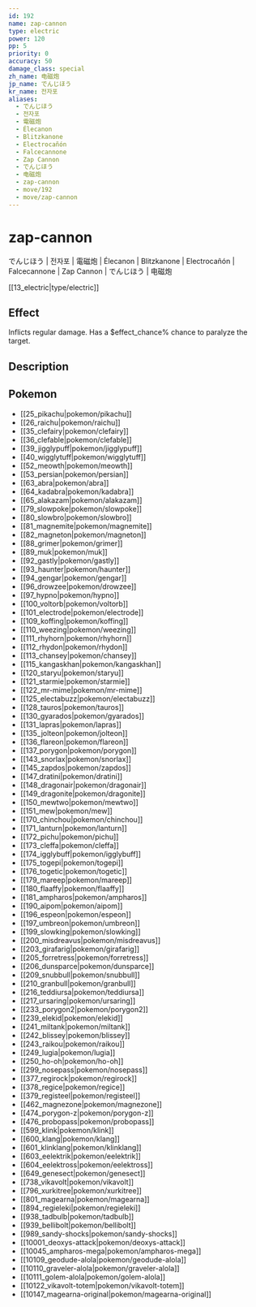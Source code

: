 ```yaml
---
id: 192
name: zap-cannon
type: electric
power: 120
pp: 5
priority: 0
accuracy: 50
damage_class: special
zh_name: 电磁炮
jp_name: でんじほう
kr_name: 전자포
aliases:
  - でんじほう
  - 전자포
  - 電磁炮
  - Élecanon
  - Blitzkanone
  - Electrocañón
  - Falcecannone
  - Zap Cannon
  - でんじほう
  - 电磁炮
  - zap-cannon
  - move/192
  - move/zap-cannon
---
```

# zap-cannon
    
でんじほう | 전자포 | 電磁炮 | Élecanon | Blitzkanone | Electrocañón | Falcecannone | Zap Cannon | でんじほう | 电磁炮

[[13_electric|type/electric]]

## Effect

Inflicts regular damage.  Has a $effect_chance% chance to paralyze the target.

## Description



## Pokemon

- [[25_pikachu|pokemon/pikachu]]
- [[26_raichu|pokemon/raichu]]
- [[35_clefairy|pokemon/clefairy]]
- [[36_clefable|pokemon/clefable]]
- [[39_jigglypuff|pokemon/jigglypuff]]
- [[40_wigglytuff|pokemon/wigglytuff]]
- [[52_meowth|pokemon/meowth]]
- [[53_persian|pokemon/persian]]
- [[63_abra|pokemon/abra]]
- [[64_kadabra|pokemon/kadabra]]
- [[65_alakazam|pokemon/alakazam]]
- [[79_slowpoke|pokemon/slowpoke]]
- [[80_slowbro|pokemon/slowbro]]
- [[81_magnemite|pokemon/magnemite]]
- [[82_magneton|pokemon/magneton]]
- [[88_grimer|pokemon/grimer]]
- [[89_muk|pokemon/muk]]
- [[92_gastly|pokemon/gastly]]
- [[93_haunter|pokemon/haunter]]
- [[94_gengar|pokemon/gengar]]
- [[96_drowzee|pokemon/drowzee]]
- [[97_hypno|pokemon/hypno]]
- [[100_voltorb|pokemon/voltorb]]
- [[101_electrode|pokemon/electrode]]
- [[109_koffing|pokemon/koffing]]
- [[110_weezing|pokemon/weezing]]
- [[111_rhyhorn|pokemon/rhyhorn]]
- [[112_rhydon|pokemon/rhydon]]
- [[113_chansey|pokemon/chansey]]
- [[115_kangaskhan|pokemon/kangaskhan]]
- [[120_staryu|pokemon/staryu]]
- [[121_starmie|pokemon/starmie]]
- [[122_mr-mime|pokemon/mr-mime]]
- [[125_electabuzz|pokemon/electabuzz]]
- [[128_tauros|pokemon/tauros]]
- [[130_gyarados|pokemon/gyarados]]
- [[131_lapras|pokemon/lapras]]
- [[135_jolteon|pokemon/jolteon]]
- [[136_flareon|pokemon/flareon]]
- [[137_porygon|pokemon/porygon]]
- [[143_snorlax|pokemon/snorlax]]
- [[145_zapdos|pokemon/zapdos]]
- [[147_dratini|pokemon/dratini]]
- [[148_dragonair|pokemon/dragonair]]
- [[149_dragonite|pokemon/dragonite]]
- [[150_mewtwo|pokemon/mewtwo]]
- [[151_mew|pokemon/mew]]
- [[170_chinchou|pokemon/chinchou]]
- [[171_lanturn|pokemon/lanturn]]
- [[172_pichu|pokemon/pichu]]
- [[173_cleffa|pokemon/cleffa]]
- [[174_igglybuff|pokemon/igglybuff]]
- [[175_togepi|pokemon/togepi]]
- [[176_togetic|pokemon/togetic]]
- [[179_mareep|pokemon/mareep]]
- [[180_flaaffy|pokemon/flaaffy]]
- [[181_ampharos|pokemon/ampharos]]
- [[190_aipom|pokemon/aipom]]
- [[196_espeon|pokemon/espeon]]
- [[197_umbreon|pokemon/umbreon]]
- [[199_slowking|pokemon/slowking]]
- [[200_misdreavus|pokemon/misdreavus]]
- [[203_girafarig|pokemon/girafarig]]
- [[205_forretress|pokemon/forretress]]
- [[206_dunsparce|pokemon/dunsparce]]
- [[209_snubbull|pokemon/snubbull]]
- [[210_granbull|pokemon/granbull]]
- [[216_teddiursa|pokemon/teddiursa]]
- [[217_ursaring|pokemon/ursaring]]
- [[233_porygon2|pokemon/porygon2]]
- [[239_elekid|pokemon/elekid]]
- [[241_miltank|pokemon/miltank]]
- [[242_blissey|pokemon/blissey]]
- [[243_raikou|pokemon/raikou]]
- [[249_lugia|pokemon/lugia]]
- [[250_ho-oh|pokemon/ho-oh]]
- [[299_nosepass|pokemon/nosepass]]
- [[377_regirock|pokemon/regirock]]
- [[378_regice|pokemon/regice]]
- [[379_registeel|pokemon/registeel]]
- [[462_magnezone|pokemon/magnezone]]
- [[474_porygon-z|pokemon/porygon-z]]
- [[476_probopass|pokemon/probopass]]
- [[599_klink|pokemon/klink]]
- [[600_klang|pokemon/klang]]
- [[601_klinklang|pokemon/klinklang]]
- [[603_eelektrik|pokemon/eelektrik]]
- [[604_eelektross|pokemon/eelektross]]
- [[649_genesect|pokemon/genesect]]
- [[738_vikavolt|pokemon/vikavolt]]
- [[796_xurkitree|pokemon/xurkitree]]
- [[801_magearna|pokemon/magearna]]
- [[894_regieleki|pokemon/regieleki]]
- [[938_tadbulb|pokemon/tadbulb]]
- [[939_bellibolt|pokemon/bellibolt]]
- [[989_sandy-shocks|pokemon/sandy-shocks]]
- [[10001_deoxys-attack|pokemon/deoxys-attack]]
- [[10045_ampharos-mega|pokemon/ampharos-mega]]
- [[10109_geodude-alola|pokemon/geodude-alola]]
- [[10110_graveler-alola|pokemon/graveler-alola]]
- [[10111_golem-alola|pokemon/golem-alola]]
- [[10122_vikavolt-totem|pokemon/vikavolt-totem]]
- [[10147_magearna-original|pokemon/magearna-original]]

